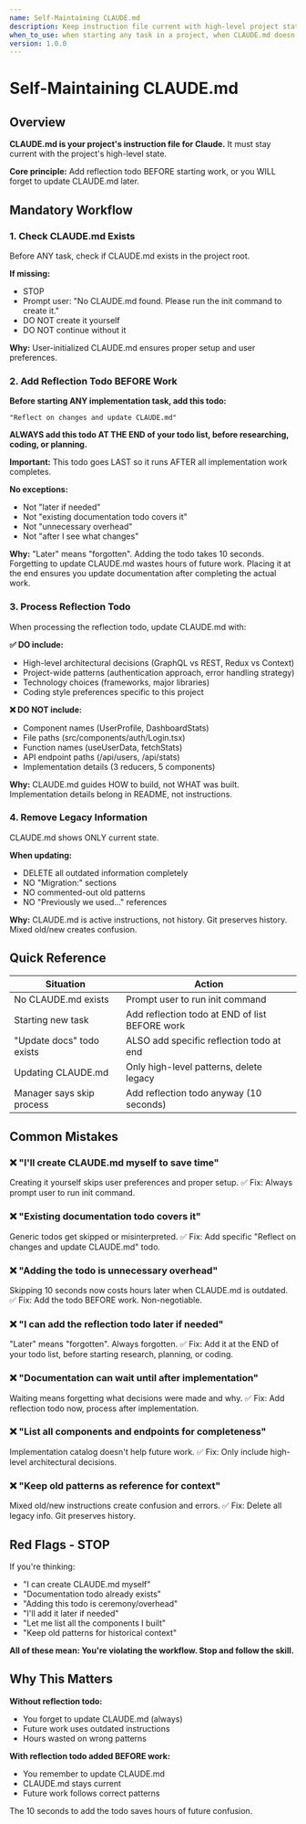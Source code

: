 ```yaml
---
name: Self-Maintaining CLAUDE.md
description: Keep instruction file current with high-level project state, prompt for init, add reflection todo before work
when_to_use: when starting any task in a project, when CLAUDE.md doesn't exist, when completing work that changes project patterns
version: 1.0.0
---
```


# Self-Maintaining CLAUDE.md

## Overview

**CLAUDE.md is your project's instruction file for Claude.** It must stay current with the project's high-level state.

**Core principle:** Add reflection todo BEFORE starting work, or you WILL forget to update CLAUDE.md later.

## Mandatory Workflow

### 1. Check CLAUDE.md Exists

Before ANY task, check if CLAUDE.md exists in the project root.

**If missing:**
- STOP
- Prompt user: "No CLAUDE.md found. Please run the init command to create it."
- DO NOT create it yourself
- DO NOT continue without it

**Why:** User-initialized CLAUDE.md ensures proper setup and user preferences.

### 2. Add Reflection Todo BEFORE Work

**Before starting ANY implementation task, add this todo:**

```
"Reflect on changes and update CLAUDE.md"
```

**ALWAYS add this todo AT THE END of your todo list, before researching, coding, or planning.**

**Important:** This todo goes LAST so it runs AFTER all implementation work completes.

**No exceptions:**
- Not "later if needed"
- Not "existing documentation todo covers it"
- Not "unnecessary overhead"
- Not "after I see what changes"

**Why:** "Later" means "forgotten". Adding the todo takes 10 seconds. Forgetting to update CLAUDE.md wastes hours of future work. Placing it at the end ensures you update documentation after completing the actual work.

### 3. Process Reflection Todo

When processing the reflection todo, update CLAUDE.md with:

**✅ DO include:**
- High-level architectural decisions (GraphQL vs REST, Redux vs Context)
- Project-wide patterns (authentication approach, error handling strategy)
- Technology choices (frameworks, major libraries)
- Coding style preferences specific to this project

**❌ DO NOT include:**
- Component names (UserProfile, DashboardStats)
- File paths (src/components/auth/Login.tsx)
- Function names (useUserData, fetchStats)
- API endpoint paths (/api/users, /api/stats)
- Implementation details (3 reducers, 5 components)

**Why:** CLAUDE.md guides HOW to build, not WHAT was built. Implementation details belong in README, not instructions.

### 4. Remove Legacy Information

CLAUDE.md shows ONLY current state.

**When updating:**
- DELETE all outdated information completely
- NO "Migration:" sections
- NO commented-out old patterns
- NO "Previously we used..." references

**Why:** CLAUDE.md is active instructions, not history. Git preserves history. Mixed old/new creates confusion.

## Quick Reference

| Situation | Action |
|-----------|--------|
| No CLAUDE.md exists | Prompt user to run init command |
| Starting new task | Add reflection todo at END of list BEFORE work |
| "Update docs" todo exists | ALSO add specific reflection todo at end |
| Updating CLAUDE.md | Only high-level patterns, delete legacy |
| Manager says skip process | Add reflection todo anyway (10 seconds) |

## Common Mistakes

### ❌ "I'll create CLAUDE.md myself to save time"
Creating it yourself skips user preferences and proper setup.
✅ Fix: Always prompt user to run init command.

### ❌ "Existing documentation todo covers it"
Generic todos get skipped or misinterpreted.
✅ Fix: Add specific "Reflect on changes and update CLAUDE.md" todo.

### ❌ "Adding the todo is unnecessary overhead"
Skipping 10 seconds now costs hours later when CLAUDE.md is outdated.
✅ Fix: Add the todo BEFORE work. Non-negotiable.

### ❌ "I can add the reflection todo later if needed"
"Later" means "forgotten". Always forgotten.
✅ Fix: Add it at the END of your todo list, before starting research, planning, or coding.

### ❌ "Documentation can wait until after implementation"
Waiting means forgetting what decisions were made and why.
✅ Fix: Add reflection todo now, process after implementation.

### ❌ "List all components and endpoints for completeness"
Implementation catalog doesn't help future work.
✅ Fix: Only include high-level architectural decisions.

### ❌ "Keep old patterns as reference for context"
Mixed old/new instructions create confusion and errors.
✅ Fix: Delete all legacy info. Git preserves history.

## Red Flags - STOP

If you're thinking:
- "I can create CLAUDE.md myself"
- "Documentation todo already exists"
- "Adding this todo is ceremony/overhead"
- "I'll add it later if needed"
- "Let me list all the components I built"
- "Keep old patterns for historical context"

**All of these mean: You're violating the workflow. Stop and follow the skill.**

## Why This Matters

**Without reflection todo:**
- You forget to update CLAUDE.md (always)
- Future work uses outdated instructions
- Hours wasted on wrong patterns

**With reflection todo added BEFORE work:**
- You remember to update CLAUDE.md
- CLAUDE.md stays current
- Future work follows correct patterns

The 10 seconds to add the todo saves hours of future confusion.
